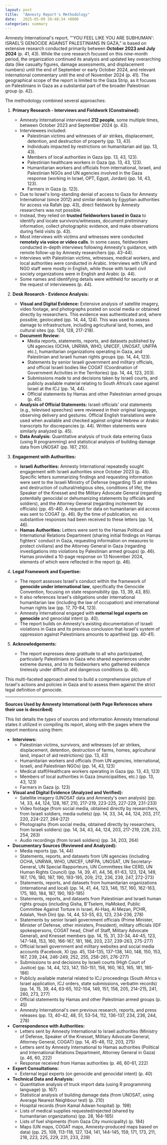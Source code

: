 ```yaml
---
layout: post
title:  "Amnesty Report's Methodology"
date:   2025-05-09 20:48:34 +0000
categories: summary
---
```





Amnesty International's report, "'YOU FEEL LIKE YOU ARE SUBHUMAN': ISRAEL'S GENOCIDE AGAINST PALESTINIANS IN GAZA," is based on extensive research conducted primarily between **October 2023 and July 2024** (p. 41, 43). While the core research focused on this nine-month period, the organization continued its analysis and updated key overarching data (like casualty figures, damage assessments, and displacement numbers) until the end of September or early October 2024, and relevant international commentary until the end of November 2024 (p. 41). The geographical scope of the report is limited to the Gaza Strip, as it focuses on Palestinians in Gaza as a substantial part of the broader Palestinian group (p. 42).

The methodology combined several approaches:

1.  **Primary Research - Interviews and Fieldwork (Constrained):**
    *   Amnesty International interviewed **212 people**, some multiple times, between October 2023 and September 2024 (p. 43).
    *   Interviewees included:
        *   Palestinian victims and witnesses of air strikes, displacement, detention, and destruction of property (pp. 13, 43).
        *   Individuals impacted by restrictions on humanitarian aid (pp. 13, 43).
        *   Members of local authorities in Gaza (pp. 13, 43, 123).
        *   Palestinian healthcare workers in Gaza (pp. 13, 43, 123).
        *   Humanitarian workers and officials from international, Israeli, and Palestinian NGOs and UN agencies involved in the Gaza response (working in Israel, OPT, Egypt, Jordan) (pp. 14, 43, 123).
        *   Farmers in Gaza (p. 123).
    *   Due to Israel's long-standing denial of access to Gaza for Amnesty International (since 2012) and similar denials by Egyptian authorities for access via Rafah (pp. 43), direct fieldwork by Amnesty researchers was not possible.
    *   Instead, they relied on **trusted fieldworkers based in Gaza** to identify and locate survivors/witnesses, document preliminary information, collect photographic evidence, and make observations during field visits (p. 43).
    *   Most interviews with victims and witnesses were conducted **remotely via voice or video calls**. In some cases, fieldworkers conducted in-depth interviews following Amnesty's guidance, with remote follow-up by Amnesty researchers (pp. 43-44).
    *   Interviews with Palestinian victims, witnesses, medical workers, and local authorities were conducted in Arabic. Interviews with UN and NGO staff were mostly in English, while those with Israeli civil society organizations were in English and Arabic (p. 44).
    *   Some names and identifying details were withheld for security or at the request of interviewees (p. 44).

2.  **Desk Research - Evidence Analysis:**
    *   **Visual and Digital Evidence:** Extensive analysis of satellite imagery, video footage, and photographs posted on social media or obtained directly by researchers. This evidence was authenticated and, where possible, geolocated (pp. 14, 44, 124). This was used to assess damage to infrastructure, including agricultural land, homes, and cultural sites (pp. 124, 128, 217-218).
    *   **Document Review:**
        *   Media reports, statements, reports, and datasets published by UN agencies (OCHA, UNRWA, WHO, UNICEF, UNOSAT, UNFPA etc.), humanitarian organizations operating in Gaza, and Palestinian and Israeli human rights groups (pp. 14, 44, 123).
        *   Statements by senior Israeli government and military officials, and official Israeli bodies like COGAT (Coordination of Government Activities in the Territories) (pp. 14, 44, 123, 203).
        *   Submissions made to and decisions taken by Israeli courts, and publicly available material relating to South Africa’s case against Israel at the ICJ (pp. 14, 44).
        *   Official statements by Hamas and other Palestinian armed groups (p. 45).
    *   **Analysis of Official Statements:** Israeli officials' oral statements (e.g., televised speeches) were reviewed in their original language, observing delivery and gestures. Official English translations were used when available and checked against original Hebrew or Arabic transcripts for discrepancies (p. 44). Written statements were similarly analyzed (p. 45).
    *   **Data Analysis:** Quantitative analysis of truck data entering Gaza (using R programming) and statistical analysis of building damage data from UNOSAT (pp. 167, 210).

3.  **Engagement with Authorities:**
    *   **Israeli Authorities:** Amnesty International repeatedly sought engagement with Israeli authorities since October 2023 (p. 45). Specific letters summarizing findings and requesting information were sent to the Israeli Ministry of Defense (regarding 15 air strikes and destruction of cultural/religious sites, conditions of life), the Speaker of the Knesset and the Military Advocate General (regarding potentially genocidal or dehumanizing statements by officials and soldiers), and the Attorney General (regarding incitement by officials) (pp. 45-46). A request for data on humanitarian aid access was sent to COGAT (p. 46). By the time of publication, no substantive responses had been received to these letters (pp. 14, 46).
    *   **Hamas Authorities:** Letters were sent to the Hamas Political and International Relations Department (sharing initial findings on Hamas fighters' conduct in Gaza, requesting information on measures to protect civilians) and the Attorney General in Gaza (regarding investigations into violations by Palestinian armed groups) (p. 46). Hamas provided a 10-page response on 13 November 2024, elements of which were reflected in the report (p. 46).

4.  **Legal Framework and Expertise:**
    *   The report assesses Israel's conduct within the framework of **genocide under international law**, specifically the Genocide Convention, focusing on state responsibility (pp. 13, 39, 43, 85).
    *   It also references Israel's obligations under international humanitarian law (including the law of occupation) and international human rights law (pp. 17, 70-84, 123).
    *   Amnesty International engaged with **external legal experts on genocide** and genocidal intent (p. 40).
    *   The report builds on Amnesty's existing documentation of Israeli violations in Gaza and its previous conclusion that Israel's system of oppression against Palestinians amounts to apartheid (pp. 40-41).

5.  **Acknowledgements:**
    *   The report expresses deep gratitude to all who participated, particularly Palestinians in Gaza who shared experiences under extreme duress, and to its fieldworkers who gathered evidence tirelessly under difficult and dangerous conditions (p. 46).

This multi-faceted approach aimed to build a comprehensive picture of Israel's actions and policies in Gaza and to assess them against the strict legal definition of genocide.

---

**Sources Used by Amnesty International (with Page References where their use is described)**

This list details the *types* of sources and information Amnesty International states it utilized in compiling its report, along with the pages where the report mentions using them:

*   **Interviews:**
    *   Palestinian victims, survivors, and witnesses (of air strikes, displacement, detention, destruction of farms, homes, agricultural land, impact of aid restrictions) (pp. 13, 43)
    *   Humanitarian workers and officials (from UN agencies, international, Israeli, and Palestinian NGOs) (pp. 14, 43, 123)
    *   Medical staff/Healthcare workers operating in Gaza (pp. 13, 43, 123)
    *   Members of local authorities in Gaza (municipalities, etc.) (pp. 13, 43, 123)
    *   Farmers in Gaza (p. 123)
*   **Visual and Digital Evidence (Analyzed and Verified):**
    *   Satellite imagery (UNOSAT data and Amnesty's own analysis) (pp. 14, 33, 44, 124, 128, 167, 210, 217-219, 223-225, 227-229, 231-233)
    *   Video footage (from social media, obtained directly by researchers, from Israeli soldiers, media outlets) (pp. 14, 33, 34, 44, 124, 203, 217, 220, 224-227, 264-272)
    *   Photographs (from social media, obtained directly by researchers, from Israeli soldiers) (pp. 14, 34, 43, 44, 124, 203, 217-219, 226, 233, 254, 263)
    *   Audio recordings (from Israeli soldiers) (pp. 34, 203, 264)
*   **Documentary Sources (Reviewed and Analyzed):**
    *   Media reports (pp. 14, 44)
    *   Statements, reports, and datasets from UN agencies (including OCHA, UNRWA, WHO, UNICEF, UNFPA, UNOSAT, UN Secretary-General, UN Special Rapporteurs, UN Committees like CERD, UN Human Rights Council) (pp. 14, 39, 41, 44, 56, 61-63, 123, 124, 149, 167, 176, 180, 187, 190, 193-195, 209, 212, 236, 239, 247, 272-273)
    *   Statements, reports, and datasets from humanitarian organizations (international and local) (pp. 14, 41, 44, 123, 146, 157, 160, 162-163, 175, 180, 184, 187, 190, 193-195)
    *   Statements, reports, and datasets from Palestinian and Israeli human rights groups (including Gisha, B'Tselem, HaMoked, Public Committee Against Torture in Israel, Al-Haq, Al Mezan, PCHR, Adalah, Yesh Din) (pp. 14, 44, 53-55, 63, 123, 234-236, 278)
    *   Statements by senior Israeli government officials (Prime Minister, Minister of Defense, other ministers, President), military officials (IDF spokespersons, COGAT head, Chief of Staff, Military Advocate General), and Knesset members (pp. 14, 15, 31, 33-34, 44-45, 123, 147-148, 153, 160, 166-167, 181, 186, 203, 237, 239-263, 275-277)
    *   Official Israeli government and military websites and social media accounts (Facebook, X) (pp. 45, 134-135, 137-138, 140, 148, 150, 153, 167, 239, 244, 246-249, 252, 255, 258-261, 276-277)
    *   Submissions to and decisions by Israeli courts (High Court of Justice) (pp. 14, 44, 123, 147, 150-151, 156, 160, 163, 165, 181, 185-186)
    *   Publicly available material related to ICJ proceedings (South Africa v. Israel application, ICJ orders, state submissions, verbatim records) (pp. 14, 15, 39, 44, 63-65, 102-104, 149, 151, 158, 205, 214-215, 241, 260, 273, 277)
    *   Official statements by Hamas and other Palestinian armed groups (p. 45)
    *   Amnesty International's own previous research, reports, and press releases (pp. 13, 40-42, 48, 51, 53-54, 112, 136-137, 234, 236, 244, 278)
*   **Correspondence with Authorities:**
    *   Letters sent by Amnesty International to Israeli authorities (Ministry of Defense, Speaker of the Knesset, Military Advocate General, Attorney General, COGAT) (pp. 14, 45-46, 112, 203, 275)
    *   Letters sent by Amnesty International to Hamas authorities (Political and International Relations Department, Attorney General in Gaza) (p. 46, 60, 222)
    *   Response received from Hamas authorities (p. 46, 60-61, 222)
*   **Expert Consultations:**
    *   External legal experts (on genocide and genocidal intent) (p. 40)
*   **Technical Data and Analysis:**
    *   Quantitative analysis of truck import data (using R programming language) (p. 167)
    *   Statistical analysis of building damage data (from UNOSAT, using Average Nearest Neighbour test) (p. 210)
    *   Hospital records (from Kamal Adwan hospital) (p. 198)
    *   Lists of medical supplies requested/rejected (shared by humanitarian organizations) (pp. 28, 164-165)
    *   Lists of fuel shipments (from Gaza City municipality) (p. 184)
    *   Maps (UN maps, COGAT maps, Amnesty-produced maps based on data) (pp. 25, 108, 113-118, 127, 134, 141, 144-145, 159, 171, 173, 211, 218, 223, 225, 229, 231, 233, 239)


